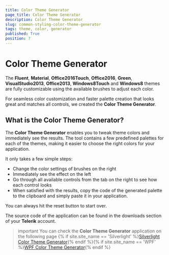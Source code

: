 ```yaml
---
title: Color Theme Generator
page_title: Color Theme Generator
description: Color Theme Generator
slug: common-styling-color-theme-generator
tags: theme, color, generator
published: True
position: 7
---
```

# Color Theme Generator

The **Fluent**, **Material**, **Office2016Touch**, **Office2016**, **Green**, **VisualStudio2013**, **Office2013**, **Windows8Touch** and **Windows8** themes are fully customizable using the available brushes to adjust each color. 

For seamless color customization and faster palette creation that looks great and matches all controls, we created the **Color Theme Generator**.
     
## What is the Color Theme Generator?

The **Color Theme Generator** enables you to tweak theme colors and immediately see the results. The tool contains a few predefined palettes for each of the themes, making it easier to choose the right colors for your application.

It only takes a few simple steps:

* Change the color settings of brushes on the right
* Immediately see the effect on the left
* Go through all available controls from the tab on the right to see how each control looks
* When satisfied with the results, copy the code of the generated palette to the clipboard and simply paste it in your application.

You can always hit the reset button to start over. 

The source code of the application can be found in the downloads section of your **Telerik** account.

>important You can check the **Color Theme Generator** application on the following page {% if site.site_name == 'Silverlight' %}[Silverlight Color Theme Generator](https://demos.telerik.com/silverlight/Themesgenerator){% endif %}{% if site.site_name == 'WPF' %}[WPF Color Theme Generator](https://demos.telerik.com/wpf/colorthemegenerator){% endif %}



